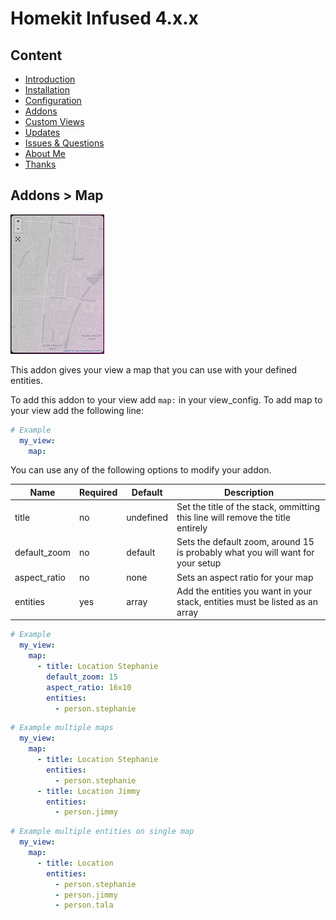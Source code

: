 # Homekit Infused 4.x.x

## Content
- [Introduction](../index.md)
- [Installation](../installation.md)
- [Configuration](../configuration.md)
- [Addons](../addons.md)
- [Custom Views](../custom_views.md)
- [Updates](../updates.md)
- [Issues & Questions](../issues.md)
- [About Me](../about.md)
- [Thanks](../thanks.md)

## Addons > Map

![Homekit Infused](../images/map-card.png)

This addon gives your view a map that you can use with your defined entities.

To add this addon to your view add `map:` in your view_config.
To add map to your view add the following line:

```yaml
# Example
  my_view:
    map:
```

You can use any of the following options to modify your addon.

| Name | Required | Default | Description |
|----------------------------------|-------------|----------------------|-----------------------------------------------------------------------------------------------------------------------------------------------------------------------------------|
| title | no | undefined | Set the title of the stack, ommitting this line will remove the title entirely |
| default_zoom | no | default | Sets the default zoom, around 15 is probably what you will want for your setup |
| aspect_ratio | no | none | Sets an aspect ratio for your map |
| entities | yes | array | Add the entities you want in your stack, entities must be listed as an array |

```yaml
# Example
  my_view:
    map:
      - title: Location Stephanie
        default_zoom: 15
        aspect_ratio: 16x10
        entities:
          - person.stephanie
```              
```yaml
# Example multiple maps
  my_view:
    map:
      - title: Location Stephanie
        entities:
          - person.stephanie
      - title: Location Jimmy
        entities:
          - person.jimmy
```  
```yaml
# Example multiple entities on single map
  my_view:
    map:
      - title: Location
        entities:
          - person.stephanie
          - person.jimmy
          - person.tala
```  